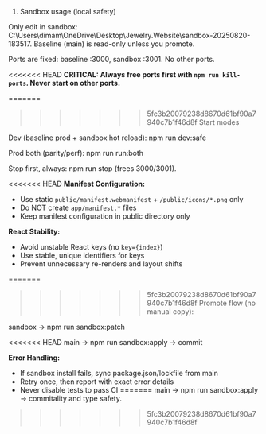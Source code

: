 1) Sandbox usage (local safety)

Only edit in sandbox: C:\Users\dimam\OneDrive\Desktop\Jewelry.Website\sandbox-20250820-183517.
Baseline (main) is read-only unless you promote.

Ports are fixed: baseline :3000, sandbox :3001. No other ports.

<<<<<<< HEAD
**CRITICAL: Always free ports first with `npm run kill-ports`. Never start on other ports.**

=======
>>>>>>> 5fc3b20079238d8670d61bf90a7940c7b1f46d8f
Start modes

Dev (baseline prod + sandbox hot reload): npm run dev:safe

Prod both (parity/perf): npm run run:both

Stop first, always: npm run stop (frees 3000/3001).

<<<<<<< HEAD
**Manifest Configuration:**
- Use static `public/manifest.webmanifest` + `/public/icons/*.png` only
- Do NOT create `app/manifest.*` files
- Keep manifest configuration in public directory only

**React Stability:**
- Avoid unstable React keys (no `key={index}`)
- Use stable, unique identifiers for keys
- Prevent unnecessary re-renders and layout shifts

=======
>>>>>>> 5fc3b20079238d8670d61bf90a7940c7b1f46d8f
Promote flow (no manual copy):

sandbox → npm run sandbox:patch

<<<<<<< HEAD
main → npm run sandbox:apply → commit

**Error Handling:**
- If sandbox install fails, sync package.json/lockfile from main
- Retry once, then report with exact error details
- Never disable tests to pass CI
=======
main → npm run sandbox:apply → commitality and type safety.
>>>>>>> 5fc3b20079238d8670d61bf90a7940c7b1f46d8f
